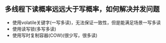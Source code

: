 ## 多线程下读概率远远大于写概率，如何解决并发问题

- 使用volatile关键字(一写多读)，无法保证一致性，但是能满足场景一写多读
- 使用读写锁(多写多读)
- 使用写时复制容器(COW)(很少写，很多读)